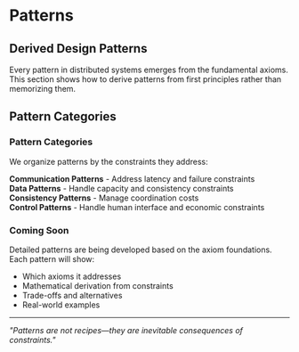 # Patterns

## Derived Design Patterns

Every pattern in distributed systems emerges from the fundamental axioms. This section shows how to derive patterns from first principles rather than memorizing them.

## Pattern Categories

### Pattern Categories

We organize patterns by the constraints they address:

**Communication Patterns** - Address latency and failure constraints  
**Data Patterns** - Handle capacity and consistency constraints  
**Consistency Patterns** - Manage coordination costs  
**Control Patterns** - Handle human interface and economic constraints

### Coming Soon

Detailed patterns are being developed based on the axiom foundations. Each pattern will show:
- Which axioms it addresses
- Mathematical derivation from constraints
- Trade-offs and alternatives
- Real-world examples

---

*"Patterns are not recipes—they are inevitable consequences of constraints."*